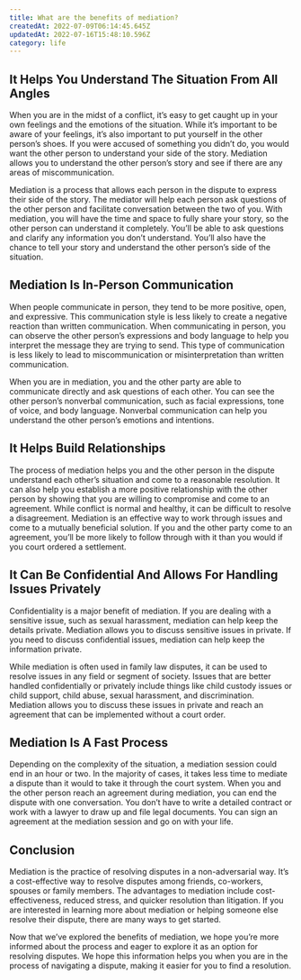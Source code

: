 ```yaml
---
title: What are the benefits of mediation?
createdAt: 2022-07-09T06:14:45.645Z
updatedAt: 2022-07-16T15:48:10.596Z
category: life
---
```


## It Helps You Understand The Situation From All Angles

When you are in the midst of a conflict, it’s easy to get caught up in your own feelings and the emotions of the situation. While it’s important to be aware of your feelings, it’s also important to put yourself in the other person’s shoes. If you were accused of something you didn’t do, you would want the other person to understand your side of the story. Mediation allows you to understand the other person’s story and see if there are any areas of miscommunication.

Mediation is a process that allows each person in the dispute to express their side of the story. The mediator will help each person ask questions of the other person and facilitate conversation between the two of you. With mediation, you will have the time and space to fully share your story, so the other person can understand it completely. You’ll be able to ask questions and clarify any information you don’t understand. You’ll also have the chance to tell your story and understand the other person’s side of the situation.

## Mediation Is In-Person Communication

When people communicate in person, they tend to be more positive, open, and expressive. This communication style is less likely to create a negative reaction than written communication. When communicating in person, you can observe the other person’s expressions and body language to help you interpret the message they are trying to send. This type of communication is less likely to lead to miscommunication or misinterpretation than written communication.

When you are in mediation, you and the other party are able to communicate directly and ask questions of each other. You can see the other person’s nonverbal communication, such as facial expressions, tone of voice, and body language. Nonverbal communication can help you understand the other person’s emotions and intentions.

## It Helps Build Relationships

The process of mediation helps you and the other person in the dispute understand each other’s situation and come to a reasonable resolution. It can also help you establish a more positive relationship with the other person by showing that you are willing to compromise and come to an agreement.
While conflict is normal and healthy, it can be difficult to resolve a disagreement. Mediation is an effective way to work through issues and come to a mutually beneficial solution. If you and the other party come to an agreement, you’ll be more likely to follow through with it than you would if you court ordered a settlement.

## It Can Be Confidential And Allows For Handling Issues Privately

Confidentiality is a major benefit of mediation. If you are dealing with a sensitive issue, such as sexual harassment, mediation can help keep the details private. Mediation allows you to discuss sensitive issues in private. If you need to discuss confidential issues, mediation can help keep the information private.

While mediation is often used in family law disputes, it can be used to resolve issues in any field or segment of society. Issues that are better handled confidentially or privately include things like child custody issues or child support, child abuse, sexual harassment, and discrimination. Mediation allows you to discuss these issues in private and reach an agreement that can be implemented without a court order.

## Mediation Is A Fast Process

Depending on the complexity of the situation, a mediation session could end in an hour or two. In the majority of cases, it takes less time to mediate a dispute than it would to take it through the court system.
When you and the other person reach an agreement during mediation, you can end the dispute with one conversation. You don’t have to write a detailed contract or work with a lawyer to draw up and file legal documents. You can sign an agreement at the mediation session and go on with your life.

## Conclusion

Mediation is the practice of resolving disputes in a non-adversarial way. It’s a cost-effective way to resolve disputes among friends, co-workers, spouses or family members. The advantages to mediation include cost-effectiveness, reduced stress, and quicker resolution than litigation. If you are interested in learning more about mediation or helping someone else resolve their dispute, there are many ways to get started.

Now that we’ve explored the benefits of mediation, we hope you’re more informed about the process and eager to explore it as an option for resolving disputes. We hope this information helps you when you are in the process of navigating a dispute, making it easier for you to find a resolution.
